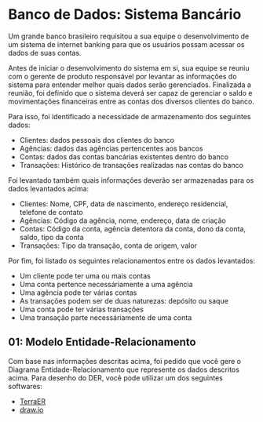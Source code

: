 # Banco de Dados: Sistema Bancário

Um grande banco brasileiro requisitou a sua equipe o desenvolvimento de um sistema de internet banking para que os usuários possam acessar os dados de suas contas.

Antes de iniciar o desenvolvimento do sistema em si, sua equipe se reuniu com o gerente de produto responsável por levantar as informações do sistema para entender melhor quais dados serão gerenciados. 
Finalizada a reunião, foi definido que o sistema deverá ser capaz de gerenciar o saldo e movimentações financeiras entre as contas dos diversos clientes do banco.

Para isso, foi identificado a necessidade de armazenamento dos seguintes dados:
* Clientes: dados pessoais dos clientes do banco
* Agências: dados das agências pertencentes aos bancos
* Contas: dados das contas bancárias existentes dentro do banco
* Transações: Histórico de transações realizadas nas contas do banco

Foi levantado também quais informações deverão ser armazenadas para os dados levantados acima:
* Clientes: Nome, CPF, data de nascimento, endereço residencial, telefone de contato
* Agências: Código da agência, nome, endereço, data de criação
* Contas: Código da conta, agência detentora da conta, dono da conta, saldo, tipo da conta
* Transações: Tipo da transação, conta de origem, valor

Por fim, foi listado os seguintes relacionamentos entre os dados levantados:

* Um cliente pode ter uma ou mais contas
* Uma conta pertence necessáriamente a uma agência
* Uma agência pode ter várias contas
* As transações podem ser de duas naturezas: depósito ou saque
* Uma conta pode ter várias transações
* Uma transação parte necessáriamente de uma conta


## 01: Modelo Entidade-Relacionamento

Com base nas informações descritas acima, foi pedido que você gere o Diagrama Entidade-Relacionamento que represente os dados descritos acima. 
Para desenho do DER, você pode utilizar um dos seguintes softwares:

* [TerraER](http://www.terraer.com.br/)
* [draw.io](https://app.diagrams.net/)